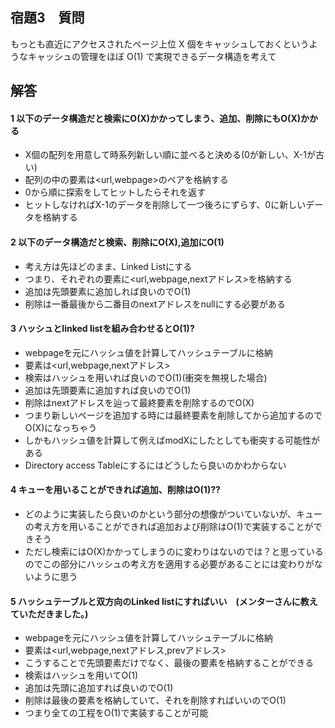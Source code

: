 ## 宿題3　質問
もっとも直近にアクセスされたページ上位 X 個をキャッシュしておくというようなキャッシュの管理をほぼ O(1) で実現できるデータ構造を考えて

##  解答
#### 1 以下のデータ構造だと検索にO(X)かかってしまう、追加、削除にもO(X)かかる
- X個の配列を用意して時系列新しい順に並べると決める(0が新しい、X-1が古い)
- 配列の中の要素は<url,webpage>のペアを格納する
- 0から順に探索をしてヒットしたらそれを返す
- ヒットしなければX-1のデータを削除して一つ後ろにずらす、0に新しいデータを格納する

#### 2 以下のデータ構造だと検索、削除にO(X),追加にO(1)
- 考え方は先ほどのまま、Linked Listにする
- つまり、それぞれの要素に<url,webpage,nextアドレス>を格納する
- 追加は先頭要素に追加しれば良いのでO(1)
- 削除は一番最後から二番目のnextアドレスをnullにする必要がある

#### 3 ハッシュとlinked listを組み合わせるとO(1)?
- webpageを元にハッシュ値を計算してハッシュテーブルに格納
- 要素は<url,webpage,nextアドレス>
- 検索はハッシュを用いれば良いのでO(1)(衝突を無視した場合)
- 追加は先頭要素に追加すれば良いのでO(1)
- 削除はnextアドレスを辿って最終要素を削除するのでO(X)
- つまり新しいページを追加する時には最終要素を削除してから追加するのでO(X)になっちゃう
- しかもハッシュ値を計算して例えばmodXにしたとしても衝突する可能性がある
- Directory access Tableにするにはどうしたら良いのかわからない

#### 4 キューを用いることができれば追加、削除はO(1)??
- どのように実装したら良いのかという部分の想像がついていないが、キューの考え方を用いることができれば追加および削除はO(1)で実装することができそう
- ただし検索にはO(X)かかってしまうのに変わりはないのでは？と思っているのでこの部分にハッシュの考え方を適用する必要があることには変わりがないように思う

#### 5 ハッシュテーブルと双方向のLinked listにすればいい　(メンターさんに教えていただきました。)
- webpageを元にハッシュ値を計算してハッシュテーブルに格納
- 要素は<url,webpage,nextアドレス,prevアドレス>
- こうすることで先頭要素だけでなく、最後の要素を格納することができる
- 検索はハッシュを用いてO(1)
- 追加は先頭に追加すれば良いのでO(1)
- 削除は最後の要素を格納していて、それを削除すればいいのでO(1)
- つまり全ての工程をO(1)で実装することが可能
